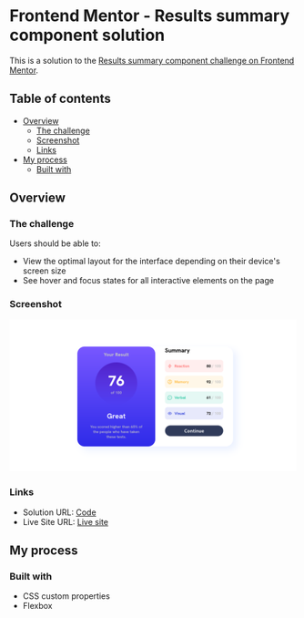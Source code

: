 # Frontend Mentor - Results summary component solution

This is a solution to the [Results summary component challenge on Frontend Mentor](https://www.frontendmentor.io/challenges/results-summary-component-CE_K6s0maV).

## Table of contents

- [Overview](#overview)
  - [The challenge](#the-challenge)
  - [Screenshot](#screenshot)
  - [Links](#links)
- [My process](#my-process)
  - [Built with](#built-with)

## Overview

### The challenge

Users should be able to:

- View the optimal layout for the interface depending on their device's screen size
- See hover and focus states for all interactive elements on the page

### Screenshot

![Desktop mode](/assets/desktop.png)

### Links

- Solution URL: [Code](https://github.com/karthisp/Results_summary_somponent)
- Live Site URL: [Live site](https://karthisp.github.io/Results_summary_somponent/)

## My process

### Built with

- CSS custom properties
- Flexbox
